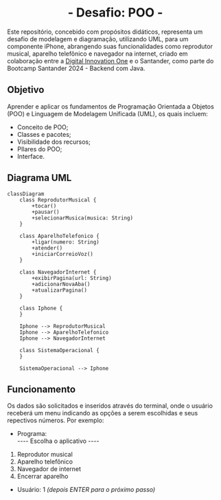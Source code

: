 <div align="center">
  <h1>- Desafio: POO -</h1>
</div>

Este repositório, concebido com propósitos didáticos, representa um desafio de modelagem e diagramação, utilizando UML, para um componente iPhone, abrangendo suas funcionalidades como reprodutor musical, aparelho telefônico e navegador na internet, criado em colaboração entre a [Digital Innovation One](https://www.dio.me/) e o Santander, como parte do Bootcamp Santander 2024 - Backend com Java.

## Objetivo

Aprender e aplicar os fundamentos de Programação Orientada a Objetos (POO) e Linguagem de Modelagem Unificada (UML), os quais incluem:

- Conceito de POO;
- Classes e pacotes;
- Visibilidade dos recursos;
- PIlares do POO;
- Interface.

## Diagrama UML

```mermaid
classDiagram
    class ReprodutorMusical {
        +tocar()          
        +pausar()         
        +selecionarMusica(musica: String)
    }

    class AparelhoTelefonico {
        +ligar(numero: String)
        +atender()              
        +iniciarCorreioVoz() 
    }

    class NavegadorInternet {
        +exibirPagina(url: String)      
        +adicionarNovaAba()             
        +atualizarPagina()
    }

    class Iphone {
    }

    Iphone --> ReprodutorMusical
    Iphone --> AparelhoTelefonico
    Iphone --> NavegadorInternet

    class SistemaOperacional {
    }

    SistemaOperacional --> Iphone
```

## Funcionamento
Os dados são solicitados e inseridos através do terminal, onde o usuário receberá um menu indicando as opções a serem escolhidas e seus repectivos números. Por exemplo:

* Programa:  
---- Escolha o aplicativo ----  
1. Reprodutor musical  
2. Aparelho telefônico  
3. Navegador de internet  
4. Encerrar aparelho
* Usuário: 1 *(depois ENTER para o próximo passo)* 


